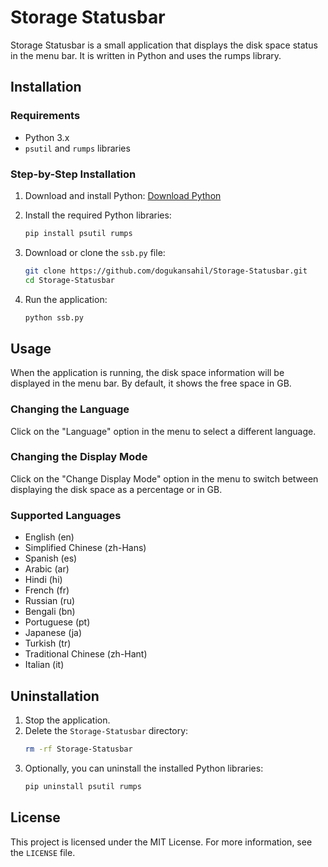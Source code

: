 # Storage Statusbar

Storage Statusbar is a small application that displays the disk space status in the menu bar. It is written in Python and uses the rumps library.

## Installation

### Requirements

- Python 3.x
- `psutil` and `rumps` libraries

### Step-by-Step Installation

1. Download and install Python: [Download Python](https://www.python.org/downloads/)

2. Install the required Python libraries:
    ```sh
    pip install psutil rumps
    ```

3. Download or clone the `ssb.py` file:
    ```sh
    git clone https://github.com/dogukansahil/Storage-Statusbar.git
    cd Storage-Statusbar
    ```

4. Run the application:
    ```sh
    python ssb.py
    ```

## Usage

When the application is running, the disk space information will be displayed in the menu bar. By default, it shows the free space in GB.

### Changing the Language

Click on the "Language" option in the menu to select a different language.

### Changing the Display Mode

Click on the "Change Display Mode" option in the menu to switch between displaying the disk space as a percentage or in GB.

### Supported Languages

- English (en)
- Simplified Chinese (zh-Hans)
- Spanish (es)
- Arabic (ar)
- Hindi (hi)
- French (fr)
- Russian (ru)
- Bengali (bn)
- Portuguese (pt)
- Japanese (ja)
- Turkish (tr)
- Traditional Chinese (zh-Hant)
- Italian (it)

## Uninstallation

1. Stop the application.
2. Delete the `Storage-Statusbar` directory:
    ```sh
    rm -rf Storage-Statusbar
    ```
3. Optionally, you can uninstall the installed Python libraries:
    ```sh
    pip uninstall psutil rumps
    ```

## License

This project is licensed under the MIT License. For more information, see the `LICENSE` file.

